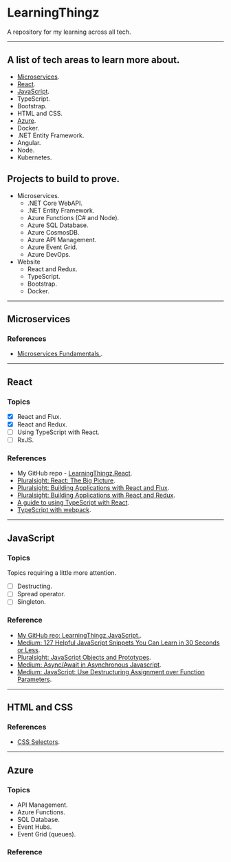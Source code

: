 # LearningThingz
A repository for my learning across all tech.

---

## A list of tech areas to learn more about.
* [Microservices](#microservices).
* [React](#react).
* [JavaScript](#javascript).
* TypeScript.
* Bootstrap.
* HTML and CSS.
* [Azure](#azure).
* Docker.
* .NET Entity Framework.
* Angular.
* Node.
* Kubernetes.

## Projects to build to prove.
* Microservices.
  * .NET Core WebAPI.
  * .NET Entity Framework.
  * Azure Functions (C# and Node).
  * Azure SQL Database.
  * Azure CosmosDB.
  * Azure API Management.
  * Azure Event Grid.
  * Azure DevOps.
* Website
  * React and Redux.
  * TypeScript.
  * Bootstrap.
  * Docker.

---

## <a name="microservices"></a>Microservices
### References
* [Microservices Fundamentals.](https://app.pluralsight.com/library/courses/microservices-fundamentals/table-of-contents).

---

## <a name="react"></a>React
### Topics
* [x] React and Flux.
* [x] React and Redux.
* [ ] Using TypeScript with React.
* [ ] RxJS.

### References
* My GitHub repo - [LearningThingz.React](https://github.com/carlclark267/LearningThingz.React).
* [Pluralsight: React: The Big Picture](https://app.pluralsight.com/library/courses/react-big-picture/table-of-contents).
* [Pluralsight: Building Applications with React and Flux](https://app.pluralsight.com/library/courses/react-flux-building-applications/table-of-contents).
* [Pluralsight: Building Applications with React and Redux](https://app.pluralsight.com/library/courses/react-redux-react-router-es6/table-of-contents).
* [A guide to using TypeScript with React](https://blog.logrocket.com/how-why-a-guide-to-using-typescript-with-react-fffb76c61614/).
* [TypeScript with webpack](https://webpack.js.org/guides/typescript).

---

## <a name="javascript"></a>JavaScript
### Topics
Topics requiring a little more attention.
* [ ] Destructing.
* [ ] Spread operator.
* [ ] Singleton.

### Reference
* [My GitHub reo: LearningThingz.JavaScript.](https://github.com/carlclark267/LearningThingz.JavaScript).
* [Medium: 127 Helpful JavaScript Snippets You Can Learn in 30 Seconds or Less](https://medium.com/better-programming/127-helpful-javascript-snippets-you-can-learn-in-30-seconds-or-less-part-1-of-6-bc2bc890dfe5).
* [Pluralsight: JavaScript Objects and Prototypes](https://app.pluralsight.com/library/courses/javascript-objects-prototypes/table-of-contents).
* [Medium: Async/Await in Asynchronous Javascript](https://medium.com/@1sherlynn/async-await-in-asynchronous-javascript-f103abbecf07).
* [Medium: JavaScript: Use Destructuring Assignment over Function Parameters](https://medium.com/swlh/javascript-use-destructuring-assignment-over-function-parameters-7d22b9f9b851).
---

## <a name="htmlandcss"></a>HTML and CSS
### References
* [CSS Selectors](https://www.w3schools.com/cssref/css_selectors.asp).
---

## <a name="azure"></a>Azure
### Topics
* API Management.
* Azure Functions.
* SQL Database.
* Event Hubs.
* Event Grid (queues).

### Reference

